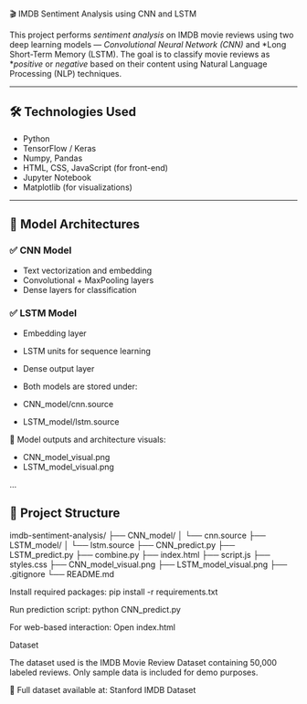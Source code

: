  🎬 IMDB Sentiment Analysis using CNN and LSTM

This project performs *sentiment analysis* on IMDB movie reviews using two deep learning models — *Convolutional Neural Network (CNN)* and *Long Short-Term Memory (LSTM). The goal is to classify movie reviews as **positive* or *negative* based on their content using Natural Language Processing (NLP) techniques.

---

## 🛠️ Technologies Used

- Python
- TensorFlow / Keras
- Numpy, Pandas
- HTML, CSS, JavaScript (for front-end)
- Jupyter Notebook
- Matplotlib (for visualizations)

---

## 🧠 Model Architectures

### ✅ CNN Model
- Text vectorization and embedding
- Convolutional + MaxPooling layers
- Dense layers for classification

### ✅ LSTM Model
- Embedding layer
- LSTM units for sequence learning
- Dense output layer
  
- Both models are stored under:
- CNN_model/cnn.source
- LSTM_model/lstm.source

🧠 Model outputs and architecture visuals:
- CNN_model_visual.png
- LSTM_model_visual.png


…
  ## 📁 Project Structure

imdb-sentiment-analysis/ ├── CNN_model/ │   └── cnn.source ├── LSTM_model/ │   └── lstm.source ├── CNN_predict.py ├── LSTM_predict.py ├── combine.py ├── index.html ├── script.js ├── styles.css ├── CNN_model_visual.png ├── LSTM_model_visual.png ├── .gitignore └── README.md

Install required packages:
pip install -r requirements.txt

Run prediction script:
python CNN_predict.py

 For web-based interaction:
 Open index.html
 
Dataset

The dataset used is the IMDB Movie Review Dataset containing 50,000 labeled reviews.
Only sample data is included for demo purposes.

🔗 Full dataset available at:
Stanford IMDB Dataset
